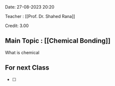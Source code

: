 Date: 27-08-2023 20:20

Teacher : [[Prof. Dr. Shahed Rana]]

Credit: 3.00
## Main Topic : [[Chemical Bonding]]


What is chemical 







## For next Class
- [ ] 